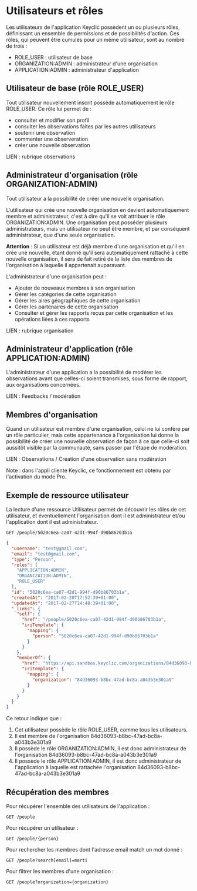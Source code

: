 # Utilisateurs et rôles

Les utilisateurs de l'application Keyclic possèdent un ou plusieurs rôles, définissant un ensemble de permissions et de possibilités d'action. Ces rôles, qui peuvent être cumulés pour un même utilisateur, sont au nombre de trois :

- ROLE_USER : utilisateur de base
- ORGANIZATION:ADMIN : administrateur d'une organisation
- APPLICATION:ADMIN : administrateur d'application

## Utilisateur de base (rôle ROLE_USER)

Tout utilisateur nouvellement inscrit possède automatiquement le rôle ROLE_USER. Ce rôle lui permet de :
- consulter et modifier son profil
- consulter les observations faites par les autres utilisateurs
- soutenir une observation
- commenter une observeration
- créer une nouvelle observation

LIEN : rubrique observations

## Administrateur d'organisation (rôle ORGANIZATION:ADMIN)

Tout utilisateur a la possibilité de créer une nouvelle organisation.

L'utilisateur qui crée une nouvelle organisation en devient automatiquement membre et administrateur, c'est à dire qu'il se voit attribuer le rôle ORGANIZATION:ADMIN. Une organisation peut posséder plusieurs administrateurs, mais un utilisateur ne peut être membre, et par conséquent administrateur, que d'une seule organisation.

**Attention** : Si un utilisateur est déjà membre d'une organisation et qu'il en crée une nouvelle, étant donné qu'il sera automatiquement rattaché à cette nouvelle organisation, il sera de fait retiré de la liste des membres de l'organisation à laquelle il appartenait auparavant.

L'administrateur d'une organisation peut :
- Ajouter de nouveaux membres à son organisation
- Gérer les catégories de cette organisation
- Gérer les aires géographiques de cette organisation
- Gérer les partenaires de cette organisation
- Consulter et gérer les rapports reçus par cette organisation et les opérations liées à ces rapports

LIEN : rubrique organisation

## Administrateur d'application (rôle APPLICATION:ADMIN)

L'administrateur d'une application a la possibilité de modérer les observations avant que celles-ci soient transmises, sous forme de rapport, aux organisations concernées.

LIEN : Feedbacks / modération

## Membres d'organisation

Quand un utilisateur est membre d'une organisation, celui ne lui confère par un rôle particulier, mais cette appartenance à l'organisation lui donne la possibilité de créer une nouvelle observation de façon à ce que celle-ci soit aussitôt visible par la communauté, sans passer par l'étape de modération.

LIEN : Observations / Création d'une observation sans modération

Note : dans l'appli cliente Keyclic, ce fonctionnement est obtenu par l'activation du mode Pro.

## Exemple de ressource utilisateur

La lecture d'une ressource Utilisateur permet de découvrir les rôles de cet utilisateur, et éventuellement l'organisation dont il est administrateur et/ou l'application dont il est administrateur.

```
GET /people/5020c6ea-ca07-42d1-994f-d90b86703b1a
```

```json
{
  "username": "test@gmail.com",
  "email": "test@gmail.com",
  "type": "Person",
  "roles": [
    "APPLICATION:ADMIN",
    "ORGANIZATION:ADMIN",
    "ROLE_USER"
  ],
  "id": "5020c6ea-ca07-42d1-994f-d90b86703b1a",
  "createdAt": "2017-02-20T17:52:39+01:00",
  "updatedAt": "2017-02-27T14:48:39+01:00",
  "_links": {
    "self": {
      "href": "/people/5020c6ea-ca07-42d1-994f-d90b86703b1a",
      "iriTemplate": {
        "mapping": {
          "person": "5020c6ea-ca07-42d1-994f-d90b86703b1a"
        }
      }
    },
    "memberOf": {
      "href": "https://api.sandbox.keyclic.com/organizations/84d36093-b8bc-47ad-bc8a-a043b3e301a9",
      "iriTemplate": {
        "mapping": {
          "organization": "84d36093-b8bc-47ad-bc8a-a043b3e301a9"
        }
      }
    }
  }
}
```

Ce retour indique que :

1. Cet utilisateur possède le rôle ROLE_USER, comme tous les utilisateurs.
2. Il est membre de l'organisation 84d36093-b8bc-47ad-bc8a-a043b3e301a9
3. Il possède le rôle ORGANIZATION:ADMIN, il est donc administrateur de l'organisation 84d36093-b8bc-47ad-bc8a-a043b3e301a9
4. Il possède le rôle APPLICATION:ADMIN, il est donc administrateur de l'application à laquelle est rattachée l'organisation 84d36093-b8bc-47ad-bc8a-a043b3e301a9

## Récupération des membres

Pour récupérer l'ensemble des utilisateurs de l'application :

```
GET /people
```

Pour récupérer un utilisateur :
```
GET /people/{person}
```

Pour rechercher les membres dont l'adresse email match un mot donné :

```
GET /people?search[email]=marti
```

Pour filtrer les membres d'une organisation :

```
GET /people?organization={organization}
```

















